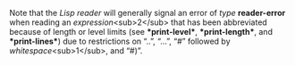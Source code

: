  

Note that the *Lisp reader* will generally signal an error of *type* **reader-error** when reading an *expression*\<sub\>2\</sub\> that has been abbreviated because of length or level limits (see **\*print-level\***, **\*print-length\***, and **\*print-lines\***) due to restrictions on “..”, “...”, “#” followed by *whitespace*\<sub\>1\</sub\>, and “#)”. 
